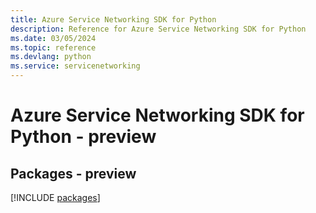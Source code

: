 ```yaml
---
title: Azure Service Networking SDK for Python
description: Reference for Azure Service Networking SDK for Python
ms.date: 03/05/2024
ms.topic: reference
ms.devlang: python
ms.service: servicenetworking
---
```

# Azure Service Networking SDK for Python - preview
## Packages - preview
[!INCLUDE [packages](service-networking-index.md)]